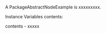 A PackageAbstractNodeExample is xxxxxxxxx.Instance Variables	contents:		<Object>contents	- xxxxx